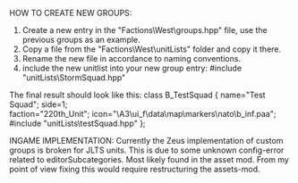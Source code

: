 HOW TO CREATE NEW GROUPS:
1) Create a new entry in the "Factions\West\groups.hpp" file, use the previous groups as an example.
2) Copy a file from the "Factions\West\unitLists" folder and copy it there.
3) Rename the new file in accordance to naming conventions.
4) include the new unitlist into your new group entry:
    #include "unitLists\StormSquad.hpp"

The final result should look like this:
class B_TestSquad
{
	name="Test Squad";
	side=1;                                          
	faction="220th_Unit"; 
	icon="\A3\ui_f\data\map\markers\nato\b_inf.paa"; 
    #include "unitLists\testSquad.hpp"
};


INGAME IMPLEMENTATION:
Currently the Zeus implementation of custom groups is broken for JLTS units.
This is due to some unknown config-error related to editorSubcategories.
Most likely found in the asset mod.
From my point of view fixing this would require restructuring the assets-mod.